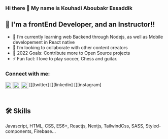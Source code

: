 ### Hi there 👋 My name is Kouhadi Aboubakr Essaddik


## 🚀 I'm a frontEnd Developer, and an Instructor!!

- 🌱 I’m currently learning web Backend through Nodejs, as well as Mobile developement in React native
- 👯 I’m looking to collaborate with other content creators
- 🥅 2022 Goals: Contribute more to Open Source projects
- ⚡ Fun fact: I love to play soccer, Chess and guitar.

### Connect with me:

[<img align="left" alt="mrkouhadi | Twitter" width="22px" src="https://cdn.jsdelivr.net/npm/simple-icons@v3/icons/twitter.svg" />][twitter]
[<img align="left" alt="mrkouhadi | LinkedIn" width="22px" src="https://cdn.jsdelivr.net/npm/simple-icons@v3/icons/linkedin.svg" />][linkedin]
[<img align="left" alt="mrkouhadi | Instagram" width="22px" src="https://cdn.jsdelivr.net/npm/simple-icons@v3/icons/instagram.svg" />][instagram]

<br />


## 🛠 Skills
Javascript, HTML, CSS, ES6+, Reactjs, Nextjs, TailwindCss, SASS, Styled-components, Firebase...
